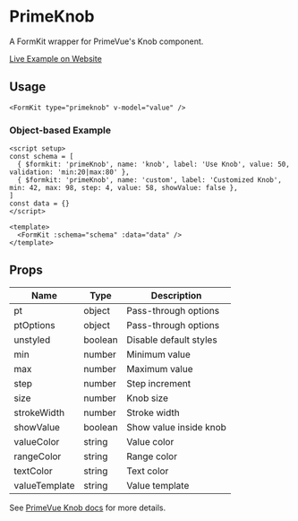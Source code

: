 # PrimeKnob

A FormKit wrapper for PrimeVue's Knob component.

[Live Example on Website](https://formkit-primevue.netlify.app/inputs/knob)

## Usage
```vue
<FormKit type="primeknob" v-model="value" />
```

### Object-based Example
```vue
<script setup>
const schema = [
  { $formkit: 'primeKnob', name: 'knob', label: 'Use Knob', value: 50, validation: 'min:20|max:80' },
  { $formkit: 'primeKnob', name: 'custom', label: 'Customized Knob', min: 42, max: 98, step: 4, value: 58, showValue: false },
]
const data = {}
</script>

<template>
  <FormKit :schema="schema" :data="data" />
</template>
```

## Props
| Name         | Type      | Description |
|--------------|-----------|-------------|
| pt           | object    | Pass-through options |
| ptOptions    | object    | Pass-through options |
| unstyled     | boolean   | Disable default styles |
| min          | number    | Minimum value |
| max          | number    | Maximum value |
| step         | number    | Step increment |
| size         | number    | Knob size |
| strokeWidth  | number    | Stroke width |
| showValue    | boolean   | Show value inside knob |
| valueColor   | string    | Value color |
| rangeColor   | string    | Range color |
| textColor    | string    | Text color |
| valueTemplate| string    | Value template |

See [PrimeVue Knob docs](https://www.primefaces.org/primevue/knob/) for more details.
